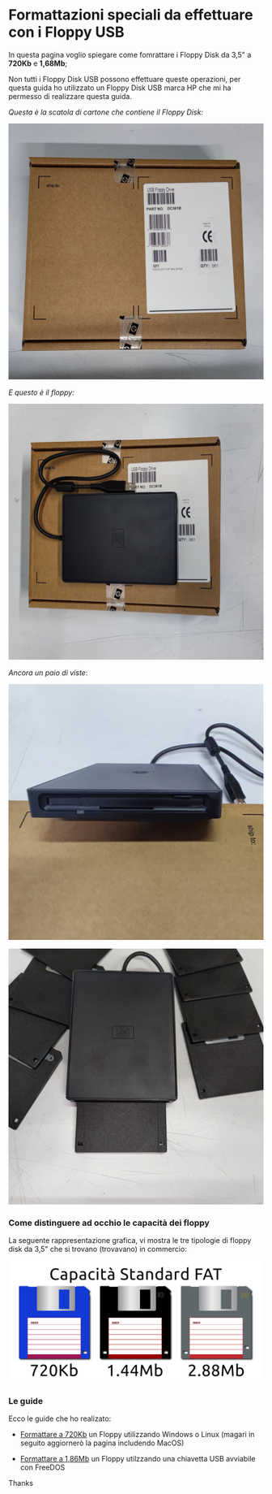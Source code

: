 # Formattazioni speciali da effettuare con i Floppy USB

In questa pagina voglio spiegare come fomrattare i Floppy Disk da 3,5" a **720Kb** e **1,68Mb**;

Non tutti i Floppy Disk USB possono effettuare queste operazioni, per questa guida ho utilizzato un Floppy Disk USB marca HP che mi ha permesso di realizzare questa guida.

*Questa è la scatola di cartone che contiene il Floppy Disk:*

![Carton Box](assets/IMG_20210914_165558.jpg)

*E questo è il floppy:*

![Floppy](assets/IMG_20210914_165627.jpg)

*Ancora un paio di viste*:

![One](assets/IMG_20210914_165647.jpg)

![Two](assets/IMG_20210914_165741.jpg)

### Come distinguere ad occhio le capacità dei floppy
La seguente rappresentazione grafica, vi mostra le tre tipologie di floppy disk da 3,5" che si trovano (trovavano) in commercio:

![FDD](/assets/it-floppy-35.png)

### Le guide

Ecco le guide che ho realizato:

- [Formattare a 720Kb](/720Kb_it.md) un Floppy utilizzando Windows o Linux (magari in seguito aggiornerò la pagina includendo MacOS)

- [Formattare a 1,86Mb](/168Mb_it.md) un Floppy utilzzando una chiavetta USB avviabile con FreeDOS

Thanks
